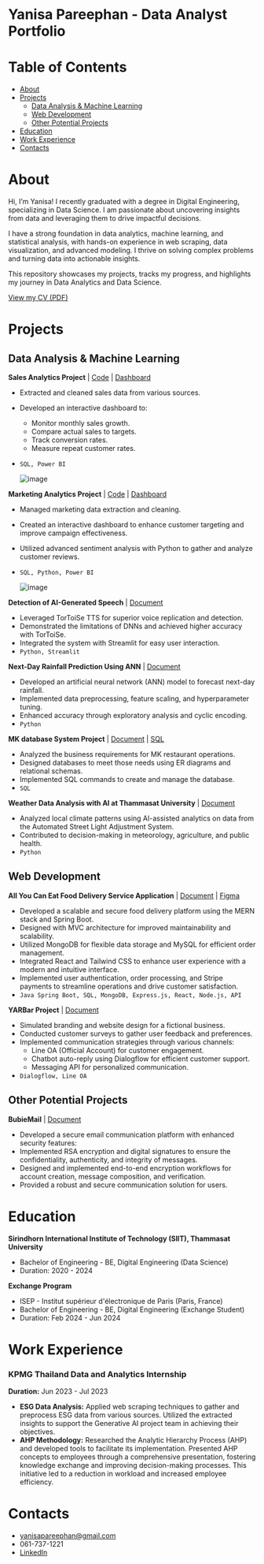 # Yanisa Pareephan - Data Analyst Portfolio

# Table of Contents
- [About](#About)
- [Projects](#Projects)
  - [Data Analysis & Machine Learning](#data-analysis--machine-learning)
  - [Web Development](#Web-Development)
  - [Other Potential Projects](#Other-Potential-Projects)
- [Education](#Education)
- [Work Experience](#Work-Experience)
- [Contacts](#Contacts)
# About
Hi, I’m Yanisa! I recently graduated with a degree in Digital Engineering, specializing in Data Science. I am passionate about uncovering insights from data and leveraging them to drive impactful decisions.

I have a strong foundation in data analytics, machine learning, and statistical analysis, with hands-on experience in web scraping, data visualization, and advanced modeling. I thrive on solving complex problems and turning data into actionable insights.

This repository showcases my projects, tracks my progress, and highlights my journey in Data Analytics and Data Science.

[View my CV (PDF)](https://drive.google.com/file/d/1bKHxfztEMXCkEMWiz7zMvEoYkWxbQ57K/view?usp=drive_link)

# Projects
## Data Analysis & Machine Learning
**Sales Analytics Project** | 
[Code](https://github.com/pearcodespace/portfolio/tree/a7879e85330ace44e7ddf59d0a5245b8021436dc/Sales%20Analytics) | 
[Dashboard](https://github.com/pearcodespace/portfolio/blob/2fdc6a0928d866284e8b880478085a641ce96a9e/Sales%20Analytics/Sales%20Analytics.pbix)
* Extracted and cleaned sales data from various sources. 
* Developed an interactive dashboard to:
    * Monitor monthly sales growth.
    * Compare actual sales to targets.
    * Track conversion rates.
    * Measure repeat customer rates.
* `SQL, Power BI`
  
  ![image](https://github.com/user-attachments/assets/a3816596-99e4-4c4f-8b22-45179093a067)

**Marketing Analytics Project** | 
[Code](https://github.com/pearcodespace/portfolio/tree/a7879e85330ace44e7ddf59d0a5245b8021436dc/Marketing%20Analytics) | 
[Dashboard](https://github.com/pearcodespace/portfolio/blob/2fdc6a0928d866284e8b880478085a641ce96a9e/Marketing%20Analytics/Marketing%20Analytics.pbix)
* Managed marketing data extraction and cleaning.
* Created an interactive dashboard to enhance customer targeting and improve campaign effectiveness.
* Utilized advanced sentiment analysis with Python to gather and analyze customer reviews.
* `SQL, Python, Power BI`
  
  ![image](https://github.com/user-attachments/assets/75b41698-72dc-44b1-8a12-16482a8a54fa)
  
**Detection of AI-Generated Speech** | 
[Document](https://docs.google.com/document/d/1DkTlKXliI2uG1Sg9tkB0aYTJ8YW2SeR9rYSS1f7etEo/edit?usp=sharing)
* Leveraged TorToiSe TTS for superior voice replication and detection.
* Demonstrated the limitations of DNNs and achieved higher accuracy with TorToiSe.
* Integrated the system with Streamlit for easy user interaction.
* `Python, Streamlit`
  
**Next-Day Rainfall Prediction Using ANN** | 
[Document](https://docs.google.com/document/d/1qGLO0NMACYwWtewJZd0w8J89HSlUCcFBqvuV0oPfPS8/edit?usp=sharing)
* Developed an artificial neural network (ANN) model to forecast next-day rainfall.
* Implemented data preprocessing, feature scaling, and hyperparameter tuning.
* Enhanced accuracy through exploratory analysis and cyclic encoding.
* `Python`

**MK database System Project** | 
[Document](https://www.canva.com/design/DAFS8idV3hM/QFRLZZbCOdRBlAwpkjKANA/view?utm_content=DAFS8idV3hM&utm_campaign=designshare&utm_medium=link2&utm_source=uniquelinks&utlId=h3b06b0dcee) | 
[SQL](https://docs.google.com/document/d/1B-ag135KYoGyZ3_le58keGhLy1LFEsJDXg-64GOaK-w/edit?usp=sharing)
* Analyzed the business requirements for MK restaurant operations.
* Designed databases to meet those needs using ER diagrams and relational schemas.
* Implemented SQL commands to create and manage the database.
* `SQL`
  
**Weather Data Analysis with AI at Thammasat University** | 
[Document](https://www.canva.com/design/DAFfnkrXsYw/mJudmQpIQy4l020O5VbXqg/view?utm_content=DAFfnkrXsYw&utm_campaign=designshare&utm_medium=link2&utm_source=uniquelinks&utlId=h2a86437cd2)
* Analyzed local climate patterns using AI-assisted analytics on data from the Automated Street Light Adjustment System.
* Contributed to decision-making in meteorology, agriculture, and public health.
* `Python`

## Web Development

**All You Can Eat Food Delivery Service Application** | 
[Document](https://docs.google.com/document/d/1PHK6JxtPpdR_9tBdKWQiF-y8_5WbsTgI11KKrFmYxC4/edit?usp=sharing) | 
[Figma](https://www.figma.com/design/UaXRAH4RNN11rbWwJD9pn9/food_delivery)
* Developed a scalable and secure food delivery platform using the MERN stack and Spring Boot.
* Designed with MVC architecture for improved maintainability and scalability.
* Utilized MongoDB for flexible data storage and MySQL for efficient order management.
* Integrated React and Tailwind CSS to enhance user experience with a modern and intuitive interface.
* Implemented user authentication, order processing, and Stripe payments to streamline operations and drive customer satisfaction.
* `Java Spring Boot, SQL, MongoDB, Express.js, React, Node.js, API`

**YARBar Project** | 
[Document](https://www.canva.com/design/DAFeAl5xz0g/K7uXR8Z_whXOo9iWTyrqzQ/view?utm_content=DAFeAl5xz0g&utm_campaign=designshare&utm_medium=link2&utm_source=uniquelinks&utlId=h67febcd987)
* Simulated branding and website design for a fictional business.
* Conducted customer surveys to gather user feedback and preferences.
* Implemented communication strategies through various channels:
    * Line OA (Official Account) for customer engagement.
    * Chatbot auto-reply using Dialogflow for efficient customer support.
    * Messaging API for personalized communication.
* `Dialogflow, Line OA`

## Other Potential Projects

**BubieMail** | 
[Document](https://drive.google.com/file/d/1L0exq4CfIZQ4GXT_EZNUcMiFKxx2eoXo/view?usp=sharing)
* Developed a secure email communication platform with enhanced security features:
* Implemented RSA encryption and digital signatures to ensure the confidentiality, authenticity, and integrity of messages.
* Designed and implemented end-to-end encryption workflows for account creation, message composition, and verification.
* Provided a robust and secure communication solution for users.

# Education
**Sirindhorn International Institute of Technology (SIIT), Thammasat University**
* Bachelor of Engineering - BE, Digital Engineering (Data Science)
* Duration: 2020 - 2024

**Exchange Program**
* ISEP - Institut supérieur d'électronique de Paris (Paris, France)
* Bachelor of Engineering - BE, Digital Engineering (Exchange Student)
* Duration: Feb 2024 - Jun 2024

# Work Experience
### KPMG Thailand Data and Analytics Internship

**Duration:** Jun 2023 - Jul 2023

* **ESG Data Analysis:** Applied web scraping techniques to gather and preprocess ESG data from various sources. Utilized the extracted insights to support the Generative AI project team in achieving their objectives.
* **AHP Methodology:** Researched the Analytic Hierarchy Process (AHP) and developed tools to facilitate its implementation. Presented AHP concepts to employees through a comprehensive presentation, fostering knowledge exchange and improving decision-making processes. This initiative led to a reduction in workload and increased employee efficiency.

# Contacts
* yanisapareephan@gmail.com
* 061-737-1221
* [LinkedIn](https://www.linkedin.com/in/yanisa-pareephan-5a4552270)

